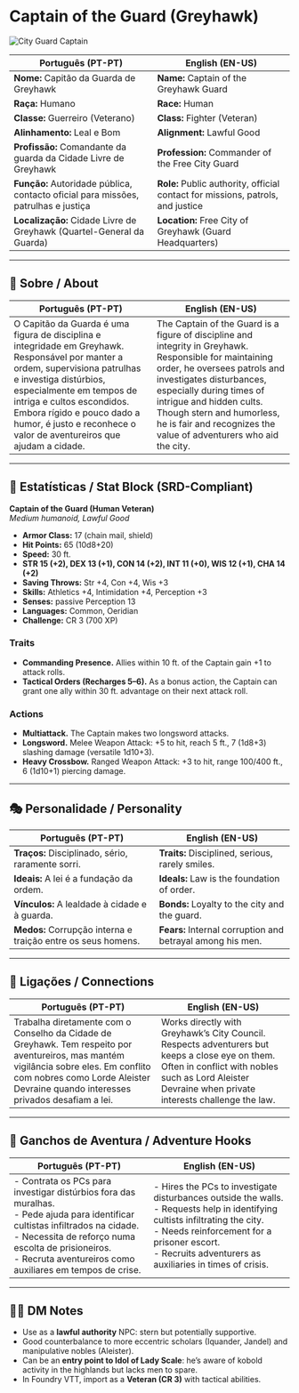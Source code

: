 # Captain of the Guard (Greyhawk)

![City Guard Captain](assets/npc/npc_blank.png)

| **Português (PT-PT)** | **English (EN-US)** |
| --------------------- | ------------------- |
| **Nome:** Capitão da Guarda de Greyhawk | **Name:** Captain of the Greyhawk Guard |
| **Raça:** Humano | **Race:** Human |
| **Classe:** Guerreiro (Veterano) | **Class:** Fighter (Veteran) |
| **Alinhamento:** Leal e Bom | **Alignment:** Lawful Good |
| **Profissão:** Comandante da guarda da Cidade Livre de Greyhawk | **Profession:** Commander of the Free City Guard |
| **Função:** Autoridade pública, contacto oficial para missões, patrulhas e justiça | **Role:** Public authority, official contact for missions, patrols, and justice |
| **Localização:** Cidade Livre de Greyhawk (Quartel-General da Guarda) | **Location:** Free City of Greyhawk (Guard Headquarters) |

---

## 📖 Sobre / About

| **Português (PT-PT)** | **English (EN-US)** |
| --------------------- | ------------------- |
| O Capitão da Guarda é uma figura de disciplina e integridade em Greyhawk. Responsável por manter a ordem, supervisiona patrulhas e investiga distúrbios, especialmente em tempos de intriga e cultos escondidos. Embora rígido e pouco dado a humor, é justo e reconhece o valor de aventureiros que ajudam a cidade. | The Captain of the Guard is a figure of discipline and integrity in Greyhawk. Responsible for maintaining order, he oversees patrols and investigates disturbances, especially during times of intrigue and hidden cults. Though stern and humorless, he is fair and recognizes the value of adventurers who aid the city. |

---

## 🧩 Estatísticas / Stat Block (SRD-Compliant)

**Captain of the Guard (Human Veteran)**  
*Medium humanoid, Lawful Good*

- **Armor Class:** 17 (chain mail, shield)  
- **Hit Points:** 65 (10d8+20)  
- **Speed:** 30 ft.  
- **STR 15 (+2), DEX 13 (+1), CON 14 (+2), INT 11 (+0), WIS 12 (+1), CHA 14 (+2)**  
- **Saving Throws:** Str +4, Con +4, Wis +3  
- **Skills:** Athletics +4, Intimidation +4, Perception +3  
- **Senses:** passive Perception 13  
- **Languages:** Common, Oeridian  
- **Challenge:** CR 3 (700 XP)  

### Traits
- **Commanding Presence.** Allies within 10 ft. of the Captain gain +1 to attack rolls.  
- **Tactical Orders (Recharges 5–6).** As a bonus action, the Captain can grant one ally within 30 ft. advantage on their next attack roll.  

### Actions
- **Multiattack.** The Captain makes two longsword attacks.  
- **Longsword.** Melee Weapon Attack: +5 to hit, reach 5 ft., 7 (1d8+3) slashing damage (versatile 1d10+3).  
- **Heavy Crossbow.** Ranged Weapon Attack: +3 to hit, range 100/400 ft., 6 (1d10+1) piercing damage.  

---

## 🎭 Personalidade / Personality

| **Português (PT-PT)** | **English (EN-US)** |
| --------------------- | ------------------- |
| **Traços:** Disciplinado, sério, raramente sorri. | **Traits:** Disciplined, serious, rarely smiles. |
| **Ideais:** A lei é a fundação da ordem. | **Ideals:** Law is the foundation of order. |
| **Vínculos:** A lealdade à cidade e à guarda. | **Bonds:** Loyalty to the city and the guard. |
| **Medos:** Corrupção interna e traição entre os seus homens. | **Fears:** Internal corruption and betrayal among his men. |

---

## 🔗 Ligações / Connections

| **Português (PT-PT)** | **English (EN-US)** |
| --------------------- | ------------------- |
| Trabalha diretamente com o Conselho da Cidade de Greyhawk. Tem respeito por aventureiros, mas mantém vigilância sobre eles. Em conflito com nobres como Lorde Aleister Devraine quando interesses privados desafiam a lei. | Works directly with Greyhawk’s City Council. Respects adventurers but keeps a close eye on them. Often in conflict with nobles such as Lord Aleister Devraine when private interests challenge the law. |

---

## 🎲 Ganchos de Aventura / Adventure Hooks

| **Português (PT-PT)** | **English (EN-US)** |
| --------------------- | ------------------- |
| - Contrata os PCs para investigar distúrbios fora das muralhas.<br>- Pede ajuda para identificar cultistas infiltrados na cidade.<br>- Necessita de reforço numa escolta de prisioneiros.<br>- Recruta aventureiros como auxiliares em tempos de crise. | - Hires the PCs to investigate disturbances outside the walls.<br>- Requests help in identifying cultists infiltrating the city.<br>- Needs reinforcement for a prisoner escort.<br>- Recruits adventurers as auxiliaries in times of crisis. |

---

## 🧑‍💻 DM Notes

- Use as a **lawful authority** NPC: stern but potentially supportive.  
- Good counterbalance to more eccentric scholars (Iquander, Jandel) and manipulative nobles (Aleister).  
- Can be an **entry point to Idol of Lady Scale**: he’s aware of kobold activity in the highlands but lacks men to spare.  
- In Foundry VTT, import as a **Veteran (CR 3)** with tactical abilities.  

















